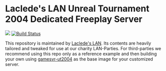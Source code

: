 # Laclede's LAN Unreal Tournament 2004 Dedicated Freeplay Server

[![](https://images.microbadger.com/badges/image/lacledeslan/gamesvr-ut2004-freeplay.svg)](https://microbadger.com/images/lacledeslan/gamesvr-ut2004-freeplay "Get your own image badge on microbadger.com")
[![Build Status](https://travis-ci.org/LacledesLAN/gamesvr-ut2004-freeplay.svg?branch=master)](https://travis-ci.org/LacledesLAN/gamesvr-ut2004-freeplay)

This repository is maintained by [Laclede's LAN](https://lacledeslan.com). Its contents are heavily tailored and tweaked for use at our charity LAN-Parties. For third-parties we recommend using this repo only as a reference example and then building your own using [gamesvr-ut2004](https://github.com/LacledesLAN/gamesvr-ut2004) as the base image for your customized server.
